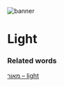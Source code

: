 <html><body><img id="banner" src="/sahd/images/banners/banner.png" alt="banner" /></body></html>

# **Light**


### Related words
[מָאוֹר – light](../words/light.md)<br>